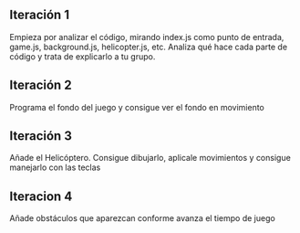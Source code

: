 ## Iteración 1

Empieza por analizar el código, mirando index.js como punto de entrada, game.js, background.js, helicopter.js, etc. Analiza qué hace cada parte de código y trata de explicarlo a tu grupo.

## Iteración 2

Programa el fondo del juego y consigue ver el fondo en movimiento

## Iteración 3

Añade el Helicóptero. Consigue dibujarlo, aplicale movimientos y consigue manejarlo con las teclas

## Iteracion 4

Añade obstáculos que aparezcan conforme avanza el tiempo de juego
